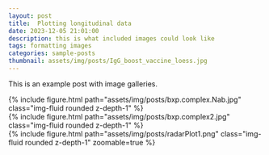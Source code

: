 ```yaml
---
layout: post
title:  Plotting longitudinal data
date: 2023-12-05 21:01:00
description: this is what included images could look like
tags: formatting images
categories: sample-posts
thumbnail: assets/img/posts/IgG_boost_vaccine_loess.jpg
---
```

This is an example post with image galleries.

<div class="row mt-3">
    <div class="col-sm mt-3 mt-md-0">
        {% include figure.html path="assets/img/posts/bxp.complex.Nab.jpg" class="img-fluid rounded z-depth-1" %}
    </div>
    <div class="col-sm mt-3 mt-md-0">
        {% include figure.html path="assets/img/posts/bxp.complex2.jpg" class="img-fluid rounded z-depth-1" %}
    </div>
</div>
<div class="caption">

</div>


<div class="row mt-3">
    <div class="col-sm mt-3 mt-md-0">
        {% include figure.html path="assets/img/posts/radarPlot1.png" class="img-fluid rounded z-depth-1" zoomable=true %}
    </div>
